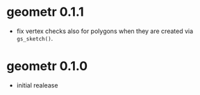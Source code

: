 # geometr 0.1.1

- fix vertex checks also for polygons when they are created via `gs_sketch()`.

# geometr 0.1.0

- initial realease
